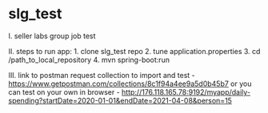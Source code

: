 # slg_test
I.  seller labs group job test 

II. steps to run app:
      1. clone slg_test repo
      2. tune application.properties
      3. cd /path_to_local_repository
      4. mvn spring-boot:run

III. link to postman request collection to import and test - https://www.getpostman.com/collections/8c1f94a4ee9a5d0b45b7
     or you can test on your own in browser - http://176.118.165.78:9192/myapp/daily-spending?startDate=2020-01-01&endDate=2021-04-08&person=15
